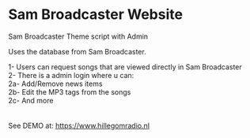 # Sam Broadcaster Website
Sam Broadcaster Theme script with Admin

Uses the database from Sam Broadcaster.

1- Users can request songs that are viewed directly in Sam Broadcaster<br>
2- There is a admin login where u can:<br>
2a- Add/Remove news items<br>
2b- Edit the MP3 tags from the songs<br>
2c- And more<br><br>
<br>
See DEMO at: https://www.hillegomradio.nl
